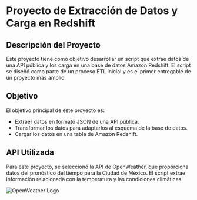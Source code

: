 # Proyecto de Extracción de Datos y Carga en Redshift

## Descripción del Proyecto

Este proyecto tiene como objetivo desarrollar un script que extrae datos de una API pública y los carga en una base de datos Amazon Redshift. El script se diseñó como parte de un proceso ETL inicial y es el primer entregable de un proyecto más amplio.

## Objetivo

El objetivo principal de este proyecto es:

- Extraer datos en formato JSON de una API pública.
- Transformar los datos para adaptarlos al esquema de la base de datos.
- Cargar los datos en una tabla de Amazon Redshift.

## API Utilizada

Para este proyecto, se seleccionó la API de OpenWeather, que proporciona datos del pronóstico del tiempo para la Ciudad de México. El script extrae información relacionada con la temperatura y las condiciones climáticas.

![OpenWeather Logo](https://assets.zabbix.com/img/brands/openweather.jpg)

